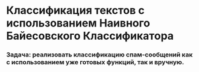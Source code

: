 # Классификация текстов с использованием Наивного Байесовского Классификатора

### Задача: реализовать классификацию спам-сообщений как с использованием уже готовых функций, так и вручную.